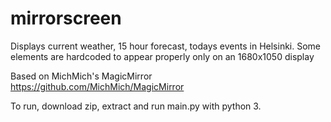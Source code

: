 # mirrorscreen
Displays current weather, 15 hour forecast, todays events in Helsinki.
Some elements are hardcoded to appear properly only on an 1680x1050 display

Based on MichMich's MagicMirror
https://github.com/MichMich/MagicMirror

To run, download zip, extract and run main.py with python 3.
